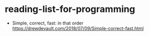 # reading-list-for-programming

* Simple, correct, fast: in that order https://drewdevault.com/2018/07/09/Simple-correct-fast.html

